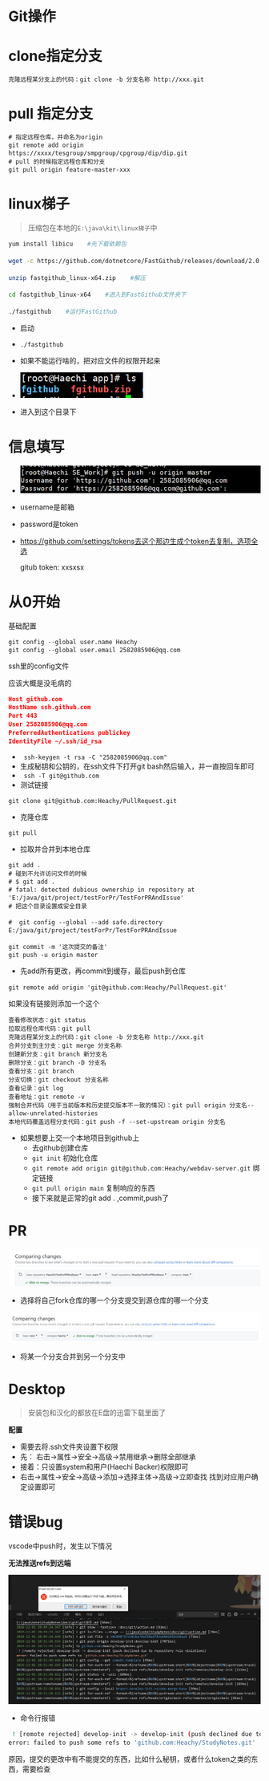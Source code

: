 # Git操作



# clone指定分支

```shell
克隆远程某分支上的代码：git clone -b 分支名称 http://xxx.git
```



# pull 指定分支

```shell
# 指定远程仓库，并命名为origin
git remote add origin https://xxxx/tesgroup/smpgroup/cpgroup/dip/dip.git
# pull 的时候指定远程仓库和分支
git pull origin feature-master-xxx
```



# linux梯子

> 压缩包在本地的`E:\java\kit\linux梯子`中

```bash
yum install libicu    #先下载依赖包

wget -c https://github.com/dotnetcore/FastGithub/releases/download/2.0.4/fastgithub_linux-x64.zip    # 下载FastGithub
 
unzip fastgithub_linux-x64.zip    #解压

cd fastgithub_linux-x64    #进入到FastGithub文件夹下

./fastgithub    #运行FastGithub
```



- 启动

- `./fastgithub`

- 如果不能运行啥的，把对应文件的权限开起来

- ![1696865329538](./git操作.assets/1696865329538.png)

- 进入到这个目录下

  

# 信息填写

- ![1696865365769](./git操作.assets/1696865365769.png)

- username是邮箱

- password是token

- https://github.com/settings/tokens去这个那边生成个token去复制，选项全选

  gitub token:  xxsxsx

# 从0开始

基础配置

```shell
git config --global user.name Heachy
git config --global user.email 2582085906@qq.com
```

ssh里的config文件

应该大概是没毛病的

```json
Host github.com
HostName ssh.github.com
Port 443
User 2582085906@qq.com
PreferredAuthentications publickey
IdentityFile ~/.ssh/id_rsa
```

- ` ssh-keygen -t rsa -C "2582085906@qq.com"`
- 生成秘钥和公钥的，在ssh文件下打开git bash然后输入，并一直按回车即可
- ` ssh -T git@github.com` 
- 测试链接

```shell
git clone git@github.com:Heachy/PullRequest.git
```

- 克隆仓库

```shell
git pull
```

- 拉取并合并到本地仓库

```shell
git add .
# 碰到不允许访问文件的时候
# $ git add .
# fatal: detected dubious ownership in repository at 'E:/java/git/project/testForPr/TestForPRAndIssue'
# 把这个目录设置成安全目录

#  git config --global --add safe.directory E:/java/git/project/testForPr/TestForPRAndIssue

git commit -m '这次提交的备注'
git push -u origin master
```

- 先add所有更改，再commit到缓存，最后push到仓库

`git remote add origin 'git@github.com:Heachy/PullRequest.git'`

如果没有链接则添加一个这个

```shell
查看修改状态：git status
拉取远程仓库代码：git pull
克隆远程某分支上的代码：git clone -b 分支名称 http://xxx.git
合并分支到主分支：git merge 分支名称
创建新分支：git branch 新分支名
删除分支：git branch -D 分支名
查看分支：git branch
分支切换：git checkout 分支名称
查看记录：git log
查看地址：git remote -v
强制合并代码（用于当前版本和历史提交版本不一致的情况）：git pull origin 分支名--allow-unrelated-histories
本地代码覆盖远程分支代码：git push -f --set-upstream origin 分支名
```

- 如果想要上交一个本地项目到github上
  - 去github创建仓库
  - `git init` 初始化仓库
  - `git remote add origin git@github.com:Heachy/webdav-server.git` 绑定链接
  - `git pull origin main` 复制响应的东西
  - 接下来就是正常的git add . ,commit,push了

# PR

![1705814185552](./git操作.assets/1705814185552.png)

- 选择将自己fork仓库的哪一个分支提交到源仓库的哪一个分支

![1705814521046](./git操作.assets/1705814521046.png)

- 将某一个分支合并到另一个分支中

# Desktop

> 安装包和汉化的都放在E盘的迅雷下载里面了

**配置**

- 需要去将.ssh文件夹设置下权限
- 先： 右击->属性->安全->高级->禁用继承->删除全部继承
- 接着：只设置system和用户(Haechi Backer)权限即可
- 右击->属性->安全->高级->添加->选择主体->高级->立即查找  找到对应用户确定设置即可

# 错误bug

vscode中push时，发生以下情况

**无法推送refs到远端**

![image-20241201205204229](./git操作.assets/image-20241201205204229.png)

- 命令行报错

```bash
 ! [remote rejected] develop-init -> develop-init (push declined due to repository rule violations)
error: failed to push some refs to 'github.com:Heachy/StudyNotes.git'
```

原因，提交的更改中有不能提交的东西，比如什么秘钥，或者什么token之类的东西，需要检查